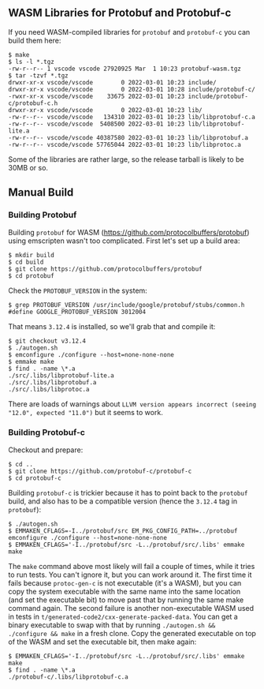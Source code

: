 ## WASM Libraries for Protobuf and Protobuf-c

If you need WASM-compiled libraries for `protobuf` and `protobuf-c` you can build them here:

```
$ make
$ ls -l *.tgz
-rw-r--r-- 1 vscode vscode 27920925 Mar  1 10:23 protobuf-wasm.tgz
$ tar -tzvf *.tgz
drwxr-xr-x vscode/vscode        0 2022-03-01 10:23 include/
drwxr-xr-x vscode/vscode        0 2022-03-01 10:28 include/protobuf-c/
-rwxr-xr-x vscode/vscode    33675 2022-03-01 10:23 include/protobuf-c/protobuf-c.h
drwxr-xr-x vscode/vscode        0 2022-03-01 10:23 lib/
-rw-r--r-- vscode/vscode   134310 2022-03-01 10:23 lib/libprotobuf-c.a
-rw-r--r-- vscode/vscode  5408500 2022-03-01 10:23 lib/libprotobuf-lite.a
-rw-r--r-- vscode/vscode 40387580 2022-03-01 10:23 lib/libprotobuf.a
-rw-r--r-- vscode/vscode 57765044 2022-03-01 10:23 lib/libprotoc.a
```

Some of the libraries are rather large, so the release tarball is likely to be 30MB or so.

## Manual Build

### Building Protobuf

Building `protobuf` for WASM (https://github.com/protocolbuffers/protobuf) using emscripten wasn't too complicated. First let's set up a build area:

```
$ mkdir build
$ cd build
$ git clone https://github.com/protocolbuffers/protobuf
$ cd protobuf
```

Check the `PROTOBUF_VERSION` in the system:

```
$ grep PROTOBUF_VERSION /usr/include/google/protobuf/stubs/common.h 
#define GOOGLE_PROTOBUF_VERSION 3012004
```

That means `3.12.4` is installed, so we'll grab that and compile it:

```
$ git checkout v3.12.4
$ ./autogen.sh
$ emconfigure ./configure --host=none-none-none
$ emmake make
$ find . -name \*.a
./src/.libs/libprotobuf-lite.a
./src/.libs/libprotobuf.a
./src/.libs/libprotoc.a
```

There are loads of warnings about `LLVM version appears incorrect (seeing "12.0", expected "11.0")` but it seems to work.

### Building Protobuf-c

Checkout and prepare:

```
$ cd ..
$ git clone https://github.com/protobuf-c/protobuf-c
$ cd protobuf-c
```

Building `protobuf-c` is trickier because it has to point back to the `protobuf` build, and also has to be a compatible version (hence the `3.12.4` tag in `protobuf`):

```
$ ./autogen.sh
$ EMMAKEN_CFLAGS=-I../protobuf/src EM_PKG_CONFIG_PATH=../protobuf emconfigure ./configure --host=none-none-none
$ EMMAKEN_CFLAGS='-I../protobuf/src -L../protobuf/src/.libs' emmake make
```

The `make` command above most likely will fail a couple of times, while it tries to run tests. You can't ignore it, but you can work around it. The first time it fails because `protoc-gen-c` is not executable (it's a WASM), but you can copy the system executable with the same name into the same location (and set the executable bit) to move past that by running the same make command again. The second failure is another non-executable WASM used in tests in `t/generated-code2/cxx-generate-packed-data`. You can get a binary executable to swap with that by running `./autogen.sh && ./configure && make` in a fresh clone. Copy the generated executable on top of the WASM and set the executable bit, then make again:

```
$ EMMAKEN_CFLAGS='-I../protobuf/src -L../protobuf/src/.libs' emmake make
$ find . -name \*.a
./protobuf-c/.libs/libprotobuf-c.a
```